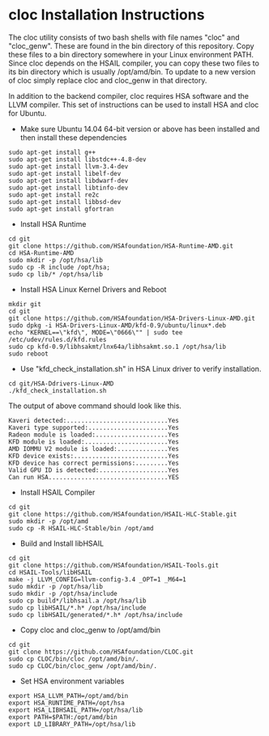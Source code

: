 cloc Installation Instructions
==============================

The cloc utility consists of two bash shells with file names "cloc" and "cloc_genw". These are found in the bin directory of this repository. Copy these files to a bin directory somewhere in your Linux environment PATH. Since cloc depends on the HSAIL compiler, you can copy these two files to its bin directory which is usually /opt/amd/bin. To update to a new version of cloc simply replace cloc and cloc_genw in that directory.  

In addition to the backend compiler, cloc requires HSA software and the LLVM compiler. This set of instructions can be used to install HSA and cloc for Ubuntu.

- Make sure Ubuntu 14.04 64-bit version or above has been installed and then install these dependencies
```
sudo apt-get install g++
sudo apt-get install libstdc++-4.8-dev
sudo apt-get install llvm-3.4-dev
sudo apt-get install libelf-dev
sudo apt-get install libdwarf-dev
sudo apt-get install libtinfo-dev
sudo apt-get install re2c
sudo apt-get install libbsd-dev
sudo apt-get install gfortran
```

- Install HSA Runtime
```
cd git
git clone https://github.com/HSAfoundation/HSA-Runtime-AMD.git
cd HSA-Runtime-AMD 
sudo mkdir -p /opt/hsa/lib
sudo cp -R include /opt/hsa; 
sudo cp lib/* /opt/hsa/lib
```

- Install HSA Linux Kernel Drivers and Reboot
```
mkdir git
cd git
git clone https://github.com/HSAfoundation/HSA-Drivers-Linux-AMD.git
sudo dpkg -i HSA-Drivers-Linux-AMD/kfd-0.9/ubuntu/linux*.deb
echo "KERNEL==\"kfd\", MODE=\"0666\"" | sudo tee /etc/udev/rules.d/kfd.rules
sudo cp kfd-0.9/libhsakmt/lnx64a/libhsakmt.so.1 /opt/hsa/lib
sudo reboot
```

- Use "kfd_check_installation.sh" in HSA Linux driver to verify installation.
``` 
cd git/HSA-Ddrivers-Linux-AMD
./kfd_check_installation.sh
``` 

The output of above command should look like this.

```
Kaveri detected:............................Yes
Kaveri type supported:......................Yes
Radeon module is loaded:....................Yes
KFD module is loaded:.......................Yes
AMD IOMMU V2 module is loaded:..............Yes
KFD device exists:..........................Yes
KFD device has correct permissions:.........Yes
Valid GPU ID is detected:...................Yes
Can run HSA.................................YES
```

- Install HSAIL Compiler
```
cd git
git clone https://github.com/HSAfoundation/HSAIL-HLC-Stable.git
sudo mkdir -p /opt/amd
sudo cp -R HSAIL-HLC-Stable/bin /opt/amd
```

- Build and Install libHSAIL
```
cd git
git clone https://github.com/HSAfoundation/HSAIL-Tools.git
cd HSAIL-Tools/libHSAIL
make -j LLVM_CONFIG=llvm-config-3.4 _OPT=1 _M64=1
sudo mkdir -p /opt/hsa/lib
sudo mkdir -p /opt/hsa/include
sudo cp build*/libhsail.a /opt/hsa/lib
sudo cp libHSAIL/*.h* /opt/hsa/include
sudo cp libHSAIL/generated/*.h* /opt/hsa/include

```

- Copy cloc and cloc_genw to /opt/amd/bin
```
cd git
git clone https://github.com/HSAfoundation/CLOC.git
sudo cp CLOC/bin/cloc /opt/amd/bin/.
sudo cp CLOC/bin/cloc_genw /opt/amd/bin/.
```

- Set HSA environment variables
```
export HSA_LLVM_PATH=/opt/amd/bin
export HSA_RUNTIME_PATH=/opt/hsa
export HSA_LIBHSAIL_PATH=/opt/hsa/lib
export PATH=$PATH:/opt/amd/bin
export LD_LIBRARY_PATH=/opt/hsa/lib
```
